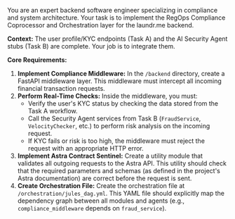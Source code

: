 You are an expert backend software engineer specializing in compliance and system architecture. Your task is to implement the RegOps Compliance Coprocessor and Orchestration layer for the laundr.me backend.

**Context:** The user profile/KYC endpoints (Task A) and the AI Security Agent stubs (Task B) are complete. Your job is to integrate them.

**Core Requirements:**
1.  **Implement Compliance Middleware:** In the `/backend` directory, create a FastAPI middleware layer. This middleware must intercept all incoming financial transaction requests.
2.  **Perform Real-Time Checks:** Inside the middleware, you must:
    - Verify the user's KYC status by checking the data stored from the Task A workflow.
    - Call the Security Agent services from Task B (`FraudService`, `VelocityChecker`, etc.) to perform risk analysis on the incoming request.
    - If KYC fails or risk is too high, the middleware must reject the request with an appropriate HTTP error.
3.  **Implement Astra Contract Sentinel:** Create a utility module that validates all outgoing requests to the Astra API. This utility should check that the required parameters and schemas (as defined in the project's Astra documentation) are correct before the request is sent.
4.  **Create Orchestration File:** Create the orchestration file at `/orchestration/jules_dag.yml`. This YAML file should explicitly map the dependency graph between all modules and agents (e.g., `compliance_middleware` depends on `fraud_service`).
